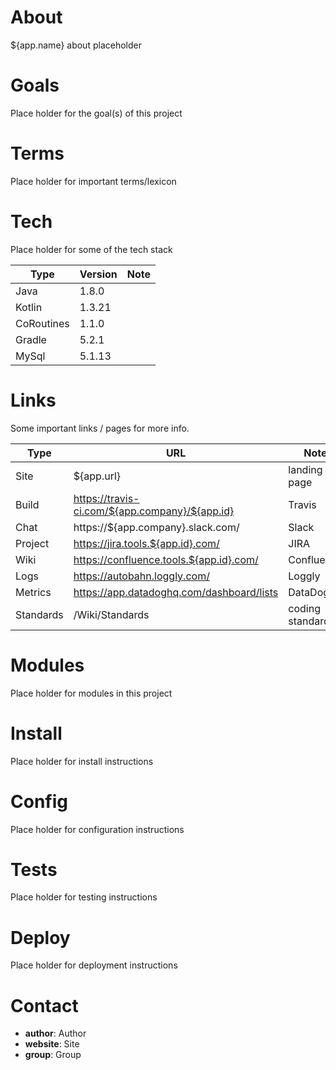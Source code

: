 # About
${app.name} about placeholder

# Goals
Place holder for the goal(s) of this project 

# Terms
Place holder for important terms/lexicon

# Tech
Place holder for some of the tech stack

Type | Version | Note
------------ | ------------ | -------------
Java       | 1.8.0  | 
Kotlin     | 1.3.21 | 
CoRoutines | 1.1.0  | 
Gradle     | 5.2.1  | 
MySql      | 5.1.13 | 

# Links
Some important links / pages for more info.

Type | URL | Note
------------ | ------------ | -------------
Site     | ${app.url} | landing page
Build    | https://travis-ci.com/${app.company}/${app.id} | Travis
Chat     | https://${app.company}.slack.com/ | Slack
Project  | https://jira.tools.${app.id}.com/ | JIRA
Wiki     | https://confluence.tools.${app.id}.com/ | Confluence
Logs     | https://autobahn.loggly.com/ | Loggly
Metrics  | https://app.datadoghq.com/dashboard/lists | DataDog
Standards| /Wiki/Standards | coding standards

# Modules
Place holder for modules in this project 

# Install
Place holder for install instructions 

# Config
Place holder for configuration instructions 

# Tests
Place holder for testing instructions

# Deploy
Place holder for deployment instructions  

# Contact
- **author**: Author
- **website**: Site
- **group**: Group